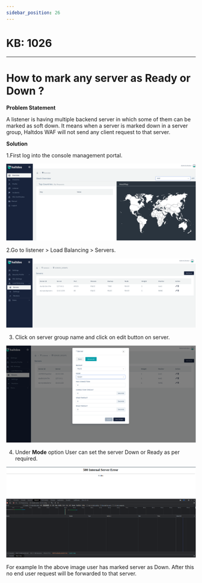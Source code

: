 ```yaml
---
sidebar_position: 26
---
```


# KB: 1026
-----------

# How to mark any server as  Ready or Down ?

**Problem Statement**

A listener is having multiple backend server in which some of them can be marked as soft down. It means when a  server is marked down in a server group, Haltdos WAF will not send any client request to that server.

**Solution**

1.First log into the console management portal.

![kb-1026](/img/waf/v6/kb/geoo.png)

2.Go to  listener > Load Balancing > Servers.

![kb-1026](/img/waf/v6/kb/server1.png)

3. Click on server group name and click on edit button on server. 

![kb-1026](/img/waf/v6/kb/aa1.png)

4. Under **Mode** option User can set the server Down or Ready as per required.

![kb-1026](/img/waf/v6/kb/aaaa.png)

For example In the above image user has marked  server as Down. After this no end user request will be forwarded to that server.